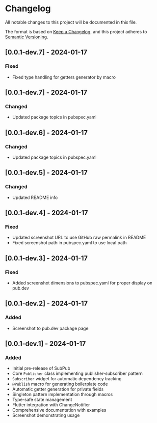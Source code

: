 # Changelog

All notable changes to this project will be documented in this file.

The format is based on [Keep a Changelog](https://keepachangelog.com/en/1.0.0/),
and this project adheres to [Semantic Versioning](https://semver.org/spec/v2.0.0.html).

## [0.0.1-dev.7] - 2024-01-17

### Fixed

- Fixed type handling for getters generator by macro

## [0.0.1-dev.7] - 2024-01-17

### Changed

- Updated package topics in pubspec.yaml

## [0.0.1-dev.6] - 2024-01-17

### Changed

- Updated package topics in pubspec.yaml

## [0.0.1-dev.5] - 2024-01-17

### Changed

- Updated README info

## [0.0.1-dev.4] - 2024-01-17

### Fixed

- Updated screenshot URL to use GitHub raw permalink in README
- Fixed screenshot path in pubspec.yaml to use local path

## [0.0.1-dev.3] - 2024-01-17

### Fixed

- Added screenshot dimensions to pubspec.yaml for proper display on pub.dev

## [0.0.1-dev.2] - 2024-01-17

### Added

- Screenshot to pub.dev package page

## [0.0.1-dev.1] - 2024-01-17

### Added

- Initial pre-release of SubPub
- Core `Publisher` class implementing publisher-subscriber pattern
- `Subscriber` widget for automatic dependency tracking
- `@Publish` macro for generating boilerplate code
- Automatic getter generation for private fields
- Singleton pattern implementation through macros
- Type-safe state management
- Flutter integration with ChangeNotifier
- Comprehensive documentation with examples
- Screenshot demonstrating usage
